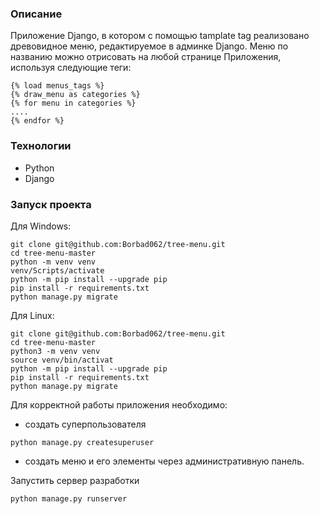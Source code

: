 ### Описание
Приложение Django, в котором с помощью tamplate tag 
реализовано древовидное меню, редактируемое в админке Django. Меню по 
названию можно отрисовать на любой странице Приложения, 
используя следующие теги:
```
{% load menus_tags %}
{% draw_menu as categories %}
{% for menu in categories %}
....
{% endfor %}
```

### Технологии
* Python
* Django

### Запуск проекта
Для Windows:

```shell
git clone git@github.com:Borbad062/tree-menu.git
cd tree-menu-master
python -m venv venv
venv/Scripts/activate
python -m pip install --upgrade pip
pip install -r requirements.txt
python manage.py migrate
```
Для Linux:

```shell
git clone git@github.com:Borbad062/tree-menu.git
cd tree-menu-master
python3 -m venv venv
source venv/bin/activat
python -m pip install --upgrade pip
pip install -r requirements.txt
python manage.py migrate
```

Для корректной работы приложения необходимо:
 * создать суперпользователя
```shell
python manage.py createsuperuser
```
 * создать меню и его элементы через административную панель.

Запустить сервер разработки
```shell
python manage.py runserver
```
